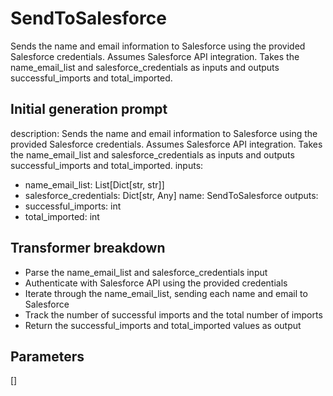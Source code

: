 
# SendToSalesforce

Sends the name and email information to Salesforce using the provided Salesforce credentials. Assumes Salesforce API integration. Takes the name_email_list and salesforce_credentials as inputs and outputs successful_imports and total_imported.

## Initial generation prompt
description: Sends the name and email information to Salesforce using the provided
  Salesforce credentials. Assumes Salesforce API integration. Takes the name_email_list
  and salesforce_credentials as inputs and outputs successful_imports and total_imported.
inputs:
- name_email_list: List[Dict[str, str]]
- salesforce_credentials: Dict[str, Any]
name: SendToSalesforce
outputs:
- successful_imports: int
- total_imported: int


## Transformer breakdown
- Parse the name_email_list and salesforce_credentials input
- Authenticate with Salesforce API using the provided credentials
- Iterate through the name_email_list, sending each name and email to Salesforce
- Track the number of successful imports and the total number of imports
- Return the successful_imports and total_imported values as output

## Parameters
[]

        